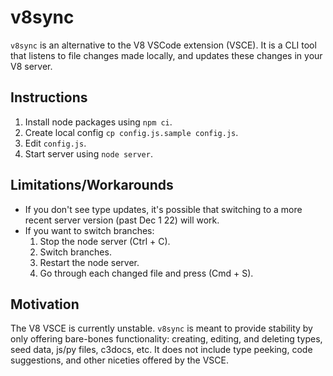# v8sync

`v8sync` is an alternative to the V8 VSCode extension (VSCE). It is a CLI tool that listens to file changes made locally, and updates these changes in your V8 server.

## Instructions

1. Install node packages using `npm ci`.
2. Create local config `cp config.js.sample config.js`.
3. Edit `config.js`.
4. Start server using `node server`.

## Limitations/Workarounds

- If you don't see type updates, it's possible that switching to a more recent server version (past Dec 1 22) will work.
- If you want to switch branches:
  1. Stop the node server (Ctrl + C).
  2. Switch branches.
  3. Restart the node server.
  4. Go through each changed file and press (Cmd + S).

## Motivation

The V8 VSCE is currently unstable. `v8sync` is meant to provide stability by only offering bare-bones functionality: creating, editing, and deleting types, seed data, js/py files, c3docs, etc. It does not include type peeking, code suggestions, and other niceties offered by the VSCE.

